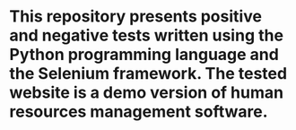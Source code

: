 # This repository presents positive and negative tests written using the Python programming language and the Selenium framework. The tested website is a demo version of human resources management software.